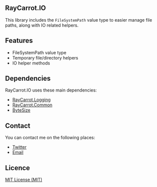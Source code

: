 ## RayCarrot.IO
This library includes the `FileSystemPath` value type to easier manage file paths, along with IO related helpers.

## Features
- FileSystemPath value type
- Temporary file/directory helpers
- IO helper methods

## Dependencies
RayCarrot.IO uses these main dependencies:

- [RayCarrot.Logging](https://github.com/RayCarrot/RayCarrot.Logging)
- [RayCarrot.Common](https://github.com/RayCarrot/RayCarrot.Common)
- [ByteSize](https://github.com/omar/ByteSize)

## Contact
You can contact me on the following places:

- [Twitter](https://twitter.com/RayCarrot)
- [Email](mailto:RayCarrotMaster@gmail.com)

## Licence

[MIT License (MIT)](./LICENSE)